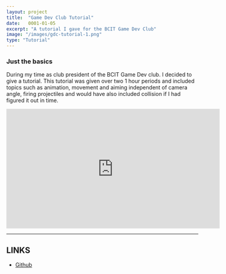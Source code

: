 ```yaml
---
layout: project
title:  "Game Dev Club Tutorial"
date:   0001-01-05
excerpt: "A tutorial I gave for the BCIT Game Dev Club"
image: "/images/gdc-tutorial-1.png"
type: "Tutorial"
---
```


### Just the basics
<div class="box">
  <p>
    During my time as club president of the BCIT Game Dev club. I decided to give a tutorial. This tutorial was given over two 1 hour periods and included topics such as animation, movement and aiming independent of camera angle, firing projectiles and would have also included collision if I had figured it out in time. 
  </p>
</div>

<div class="videoWrapper">
  <iframe width="560" height="315" src="https://www.youtube.com/embed/IkiHDelm0Z4" title="YouTube video player" frameborder="0" allow="accelerometer; autoplay; clipboard-write; encrypted-media; gyroscope; picture-in-picture" allowfullscreen></iframe>
</div>

<hr/>

<h2>LINKS</h2>

<ul class="actions fit">
  <li><a href="https://github.com/rdieno/magegame" target="_blank" class="button fit icon fa-github largefont">Github</a></li> 
</ul>

